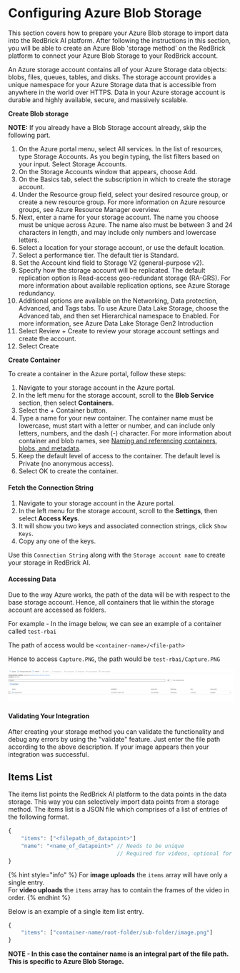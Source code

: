 # Configuring Azure Blob Storage

This section covers how to prepare your Azure Blob storage to import data into the RedBrick AI platform. After following the instructions in this section, you will be able to create an Azure Blob 'storage method' on the RedBrick platform to connect your Azure Blob Storage to your RedBrick account.

An Azure storage account contains all of your Azure Storage data objects: blobs, files, queues, tables, and disks. The storage account provides a unique namespace for your Azure Storage data that is accessible from anywhere in the world over HTTPS. Data in your Azure storage account is durable and highly available, secure, and massively scalable.

**Create Blob storage**

**NOTE:** If you already have a Blob Storage account already, skip the following part.

1. On the Azure portal menu, select All services. In the list of resources, type Storage Accounts. As you begin typing, the list filters based on your input. Select Storage Accounts.
2. On the Storage Accounts window that appears, choose Add.
3. On the Basics tab, select the subscription in which to create the storage account.
4. Under the Resource group field, select your desired resource group, or create a new resource group. For more information on Azure resource groups, see Azure Resource Manager overview.
5. Next, enter a name for your storage account. The name you choose must be unique across Azure. The name also must be between 3 and 24 characters in length, and may include only numbers and lowercase letters.
6. Select a location for your storage account, or use the default location.
7. Select a performance tier. The default tier is Standard.
8. Set the Account kind field to Storage V2 \(general-purpose v2\).
9. Specify how the storage account will be replicated. The default replication option is Read-access geo-redundant storage \(RA-GRS\). For more information about available replication options, see Azure Storage redundancy.
10. Additional options are available on the Networking, Data protection, Advanced, and Tags tabs. To use Azure Data Lake Storage, choose the Advanced tab, and then set Hierarchical namespace to Enabled. For more information, see Azure Data Lake Storage Gen2 Introduction
11. Select Review + Create to review your storage account settings and create the account.
12. Select Create

**Create Container**

To create a container in the Azure portal, follow these steps:

1. Navigate to your storage account in the Azure portal.
2. In the left menu for the storage account, scroll to the **Blob Service** section, then select **Containers**.
3. Select the + Container button.
4. Type a name for your new container. The container name must be lowercase, must start with a letter or number, and can include only letters, numbers, and the dash \(-\) character. For more information about container and blob names, see [Naming and referencing containers, blobs, and metadata](https://docs.microsoft.com/en-us/rest/api/storageservices/naming-and-referencing-containers--blobs--and-metadata).
5. Keep the default level of access to the container. The default level is Private \(no anonymous access\).
6. Select OK to create the container.

#### Fetch the Connection String

1. Navigate to your storage account in the Azure portal.
2. In the left menu for the storage account, scroll to the **Settings**, then select **Access Keys**.
3. It will show you two keys and associated connection strings, click `Show Keys`.
4. Copy any one of the keys.

Use this `Connection String`  along with the  `Storage account name`  to create your storage in RedBrick AI.

#### Accessing Data

Due to the way Azure works, the path of the data will be with respect to the base storage account. Hence, all containers that lie within the storage account are accessed as folders.  
  
For example - In the image below, we can see an example of a container called `test-rbai`

The path of access would be `<container-name>/<file-path>`

Hence to access `Capture.PNG`, the path would be `test-rbai/Capture.PNG`  


![Azure Example Container](../../.gitbook/assets/azure-capture.png)

#### Validating Your Integration

After creating your storage method you can validate the functionality and debug any errors by using the "validate" feature. Just enter the file path according to the above description. If your image appears then your integration was successful.

## Items List

The items list points the RedBrick AI platform to the data points in the data storage. This way you can selectively import data points from a storage method. The items list is a JSON file which comprises of a list of entries of the following format.

```javascript
{
    "items": ["<filepath_of_datapoint>"]
    "name": "<name_of_datapoint>" // Needs to be unique
                                  // Required for videos, optional for images
}
```

{% hint style="info" %}
For **image uploads** the `items` array will have only a single entry.   
For **video uploads** the `items` array has to contain the frames of the video in order. 
{% endhint %}

Below is an example of a single item list entry. 

```javascript
{
    "items": ["container-name/root-folder/sub-folder/image.png"]
}
```

**NOTE - In this case the container name is an integral part of the file path. This is specific to Azure Blob Storage.**

